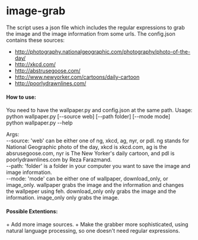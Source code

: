 # image-grab
The script uses a json file which includes the regular expressions to grab the image and the image information from some urls. The config.json contains these sources:
+ http://photography.nationalgeographic.com/photography/photo-of-the-day/
+ http://xkcd.com/
+ http://abstrusegoose.com/
+ http://www.newyorker.com/cartoons/daily-cartoon
+ http://poorlydrawnlines.com/

<h4>How to use:</h4>
You need to have the wallpaper.py and config.json at the same path.
Usage:<br>
python wallpaper.py [--source web] [--path folder] [--mode mode]<br>
python wallpaper.py --help<br>

Args:<br>
  --source: 'web' can be either one of ng, xkcd, ag, nyr, or pdl. ng stands for National Geographic photo of the day, xkcd is xkcd.com, ag is the absrusegoose.com, nyr is The New Yorker's daily cartoon, and pdl is poorlydrawnlines.com by Reza Farazmand.<br>
  --path: 'folder' is a folder in your computer you want to save the image and image information.<br>
  --mode: 'mode' can be either one of wallpaper, download_only, or image_only. wallpaper grabs the image and the information and changes the wallpeper using feh. download_only only grabs the image and the information. image_only only grabs the image.<br>

<h4>Possible Extentions:</h4>
+ Add more image sources.
+ Make the grabber more sophisticated, using natural language processing, so one doesn't need regular expressions.
